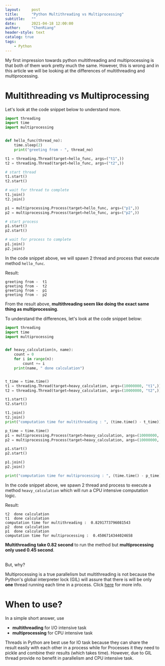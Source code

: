 ```yaml
---
layout:     post
title:      "Python Multithreading vs Multiprocessing"
subtitle:   "" 
date:       2021-04-18 12:00:00
author:     "ChenRiang"
header-style: text
catalog: true
tags:
    - Python
---
```


My first impression towards python multithreading and multiprocessing is that both of them work pretty much the same.
However, this is wrong and in this article we will be looking at the differences of multithreading and multiprocessing.

# Multithreading vs Multiprocessing

Let's look at the code snippet below to understand more.

```python
import threading
import time
import multiprocessing


def hello_func(thread_no):
    time.sleep(2)
    print("greeting from - ", thread_no)

t1 = threading.Thread(target=hello_func, args=("t1",))
t2 = threading.Thread(target=hello_func, args=("t2",))

# start thread
t1.start()
t2.start()

# wait for thread to complete 
t1.join()
t2.join()

p1 = multiprocessing.Process(target=hello_func, args=("p1",))
p2 = multiprocessing.Process(target=hello_func, args=("p2",))

# start process
p1.start()
p2.start()

# wait for process to complete
p1.join()
p2.join()

```

In the code snippet above, we will spawn 2 thread and process that execute method `hello_func`. 

Result:
```text
greeting from -  t1
greeting from -  t2
greeting from -  p1
greeting from -  p2
```
From the result above, **multithreading seem like doing the exact same thing as multiprocessing**.


To understand the differences, let's look at the code snippet below:

```python
import threading
import time
import multiprocessing


def heavy_calculation(n, name):
    count = 0
    for i in range(n):
        count += i
    print(name, " done calculation")


t_time = time.time()
t1 = threading.Thread(target=heavy_calculation, args=(10000000, "t1",))
t2 = threading.Thread(target=heavy_calculation, args=(10000000, "t2",))

t1.start()
t2.start()

t1.join()
t2.join()
print("computation time for multithreading : ", (time.time() - t_time))

p_time = time.time()
p1 = multiprocessing.Process(target=heavy_calculation, args=(10000000, "p1",))
p2 = multiprocessing.Process(target=heavy_calculation, args=(10000000, "p2",))

p1.start()
p2.start()

p1.join()
p2.join()

print("computation time for multiprocessing : ", (time.time() - p_time))
```
In the code snippet above, we spawn 2 thread and process to execute a method `heavy_calculation` which will run a CPU intensive computation logic.

Result:
```text
t2  done calculation
t1  done calculation
computation time for multithreading :  0.8291773796081543
p2  done calculation
p1  done calculation
computation time for multiprocessing :  0.4506714344024658
```

**Multithreading take 0.82 second** to run the method but **multiprocessing only used 0.45 second**.
<br/><br/>

But, why?

Multiprocessing is a true parallelism but multithreading is not because the Python's global interpreter lock (GIL) will 
assure that there is will be only **one** thread running each time in a process. Click [here](https://realpython.com/python-gil/) for more info.

# When to use?
In a simple short answer, use 
- **multithreading** for I/O intensive task 
- **multiprocessing** for CPU intensive task


Threads in Python are best use for IO task because they can share the result easily with each other in a process
while for Processes it they need to pickle and combine their results (which takes time).
However, due to GIL thread provide no benefit in parallelism and CPU intensive task.   